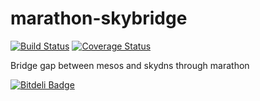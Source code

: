 # marathon-skybridge

[![Build Status](https://travis-ci.org/anshulverma/marathon-skybridge.svg?branch=master)](https://travis-ci.org/anshulverma/marathon-skybridge)
[![Coverage Status](https://coveralls.io/repos/anshulverma/marathon-skybridge/badge.svg?branch=master&service=github)](https://coveralls.io/github/anshulverma/marathon-skybridge?branch=master)

Bridge gap between mesos and skydns through marathon


[![Bitdeli Badge](https://d2weczhvl823v0.cloudfront.net/anshulverma/marathon-skybridge/trend.png)](https://bitdeli.com/free "Bitdeli Badge")


